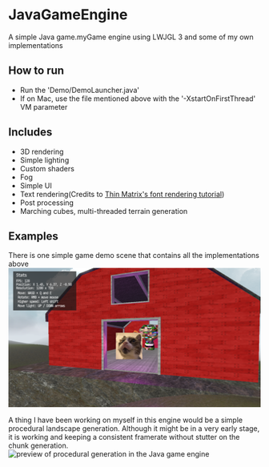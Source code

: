 # JavaGameEngine
A simple Java game.myGame engine using LWJGL 3 and some of my own implementations

## How to run
- Run the 'Demo/DemoLauncher.java'
- If on Mac, use the file mentioned above with the '-XstartOnFirstThread' VM parameter

## Includes
- 3D rendering
- Simple lighting
- Custom shaders
- Fog
- Simple UI
- Text rendering(Credits to [Thin Matrix's font rendering tutorial](https://www.youtube.com/watch?v=mnIQEQoHHCU))
- Post processing
- Marching cubes, multi-threaded terrain generation

## Examples

There is one simple game demo scene that contains all the implementations above
![preview image of render](git-files/images/preview2.png)

A thing I have been working on myself in this engine would be a simple procedural landscape generation.
Although it might be in a very early stage, it is working and keeping a consistent framerate without stutter on the chunk generation.
<img alt="preview of procedural generation in the Java game engine" height="266" src="/git-files/images/preview_proc_gen_lighting_shaders.gif" width="480"/>